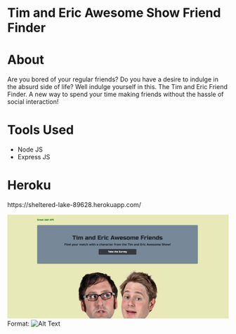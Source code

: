 

<h1>Tim and Eric Awesome Show Friend Finder</h1>

<h1>About</h1>
Are you bored of your regular friends? Do you have a desire to indulge in the absurd side of life? Well indulge yourself in this. The Tim and Eric Friend Finder. A new way to spend your time making friends without the hassle of social interaction!

<h1>Tools Used</h1>
<ul>
  <li>Node JS</li>
  <li>Express JS</li>
</ul>

<h1>Heroku</h1>
https://sheltered-lake-89628.herokuapp.com/


![Home Page](/images/home-page.PNG)
Format: ![Alt Text](url)
